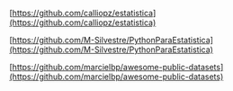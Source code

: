 [https://github.com/calliopz/estatistica](https://github.com/calliopz/estatistica)

[https://github.com/M-Silvestre/PythonParaEstatistica](https://github.com/M-Silvestre/PythonParaEstatistica)

[https://github.com/marcielbp/awesome-public-datasets](https://github.com/marcielbp/awesome-public-datasets)
